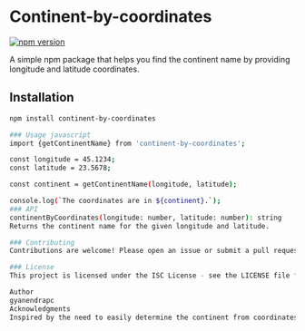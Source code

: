 # Continent-by-coordinates

[![npm version](https://badge.fury.io/js/continent-by-coordinates.svg)](https://badge.fury.io/js/continent-by-coordinates)

A simple npm package that helps you find the continent name by providing longitude and latitude coordinates.

## Installation

```bash
npm install continent-by-coordinates

### Usage javascript
import {getContinentName} from 'continent-by-coordinates';

const longitude = 45.1234;
const latitude = 23.5678;

const continent = getContinentName(longitude, latitude);

console.log(`The coordinates are in ${continent}.`);
### API
continentByCoordinates(longitude: number, latitude: number): string
Returns the continent name for the given longitude and latitude.

### Contributing
Contributions are welcome! Please open an issue or submit a pull request.

### License
This project is licensed under the ISC License - see the LICENSE file for details.

Author
gyanendrapc
Acknowledgments
Inspired by the need to easily determine the continent from coordinates.
